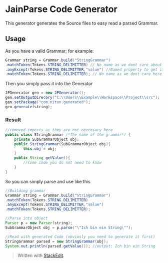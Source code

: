 # JainParse Code Generator

This generator generates the Source files to easy read a parsed Grammar.

## Usage

As you have a valid Grammar; for example:

```java
Grammar string = Grammar.build("StringGrammar")
.matchToken(Tokens.STRING_DELIMITTER) // No name as we dont care about the delmitters
.anyExcept(Tokens.STRING_DELIMITTER,"value") //Named property to get it later on
.matchToken(Tokens.STRING_DELIMITTER); // No name as we dont care here to
```

Then you simply pass it into the Generator

```java
JPGenerator gen = new JPGenerator();
gen.setOutputDirecory("C:\\Users\\Example\\Workspace\\Project\\src");
gen.setPackage("com.niton.generated");
gen.generate(string);
```

### Result

```java
//removed imports as they are not neccesary here
public class StringGrammar /*The name of the grammar*/ {
	private SubGrammarObject obj;
	public StringGrammar(SubGrammarObject obj){
		this.obj = obj;
	}
	public String getValue(){
		//some code you do not need to know
	}
}
```

So you can simply parse and use like this

```java
//Building grammar
Grammar string = Grammar.build("StringGrammar")
.matchToken(Tokens.STRING_DELIMITTER)
.anyExcept(Tokens.STRING_DELIMITTER,"value")
.matchToken(Tokens.STRING_DELIMITTER);

//Parse into object
Parser p = new Parser(string);
SubGrammarObject obj = p.parse("\"Ich bin ein String\"");

//Read with generated Code (obviusly you need to generate it first)
StringGrammar parsed = new StringGrammar(obj);
System.out.println(parsed.getValue()); //output: Ich bin ein String
```

> Written with [StackEdit](https://stackedit.io/).
<!--stackedit_data:
eyJoaXN0b3J5IjpbLTEzNjE0ODU1NjVdfQ==
-->